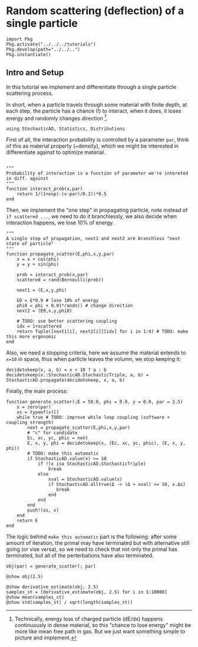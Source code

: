 # Random scattering (deflection) of a single particle

```@setup random_scattering
import Pkg
Pkg.activate("../../../tutorials")
Pkg.develop(path="../../..")
Pkg.instantiate()
```

## Intro and Setup
In this tutorial we implement and differentiate through a single particle scattering process.

In short, when a particle travels through some material with finite depth, at each step, the
particle has a chance (!) to interact, when it does, it loses energy and randomly changes direction
[^1].

```@example random_scattering
using StochasticAD, Statistics, Distributions
```

First of all, the interaction probability is controlled by a parameter `par`, think of this as
material property (~density), which we might be interested in differentiate against to optimize
material.

```@example random_scattering

"""
Probability of interaction is a function of parameter we're intereted in diff. against
"""
function interact_prob(x,par)
    return 1/(1+exp(-(x-par)/0.2))*0.5
end
```

Then, we implement the "one step" in propagating particle, note instead of `if scattered
...`, we need to do it branchlessly, we also decide when interaction happens, we lose 10% of energy.
```@example random_scattering
"""
A single step of propagation, next1 and next2 are branchless "next state of particle"
"""
function propagate_scatter(E,phi,x,y,par)
    x = x + cos(phi)
    y = y + sin(phi)

    prob = interact_prob(x,par)
    scattered = rand(Bernoulli(prob))

    next1 = (E,x,y,phi)

    E0 = E*0.9 # lose 10% of energy
    phi0 = phi + 0.01*randn() # change direction
    next2 = (E0,x,y,phi0)
    
    # TODO: use better scattering coupling
    idx = 1+scattered
    return Tuple([next1[i], next2[i]][idx] for i in 1:4) # TODO: make this more ergonomic
end

```

Also, we need a stopping criteria, here we assume the material extends to `x=10` in space, thus when
particle leaves the volumn, we stop keeping it:
```@example random_scattering
decidetokeep(x, a, b) = x < 10 ? a : b
decidetokeep(x::StochasticAD.StochasticTriple, a, b) = StochasticAD.propagate(decidetokeep, x, a, b)
```

Finally, the main process:
```@example random_scattering
function generate_scatter(;E = 50.0, phi = 0.0, y = 0.0, par = 2.5)
    x = zero(par)
    xs = typeof(x)[]
    while true # TODO: improve while loop coupling (software + coupling strength)
	    next = propagate_scatter(E,phi,x,y,par)
        # "c" for candidate
		Ec, xc, yc, phic = next
        E, x, y, phi = decidetokeep(x, (Ec, xc, yc, phic), (E, x, y, phi))
        # TODO: make this automatic
        if StochasticAD.value(x) >= 10
            if !(x isa StochasticAD.StochasticTriple)
                break
            else
                xval = StochasticAD.value(x)
                if StochasticAD.alltrue(Δ -> (Δ + xval) >= 10, x.Δs)
                   break 
                end
            end
        end
        push!(xs, x)
	end
    return E
end
```

The logic behind `make this automatic` part is the following: after some amount of iteration, the
primal may have terminated but with alternative still going (or vise versa), so we need to check
that not only the primal has terminated, but all of the perterbations have also terminated.

```@example random_scattering
obj(par) = generate_scatter(; par)

@show obj(2.5)

@show derivative_estimate(obj, 2.5)
samples_st = [derivative_estimate(obj, 2.5) for i in 1:10000]
@show mean(samples_st)
@show std(samples_st) / sqrt(length(samples_st))
```

[^1]: Technically, energy loss of charged particle (dE/dx) happens continuously in dense material,
    so this "chance to lose energy" might be more like mean free path in gas. But we just want
    something simple to picture and implement.

